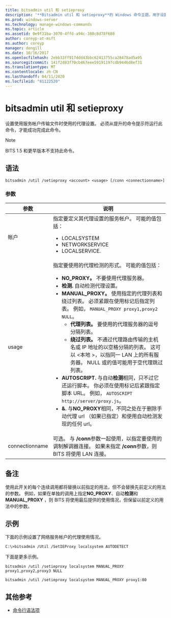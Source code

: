 ```yaml
---
title: bitsadmin util 和 setieproxy
description: '**Bitsadmin util 和 setieproxy**的 Windows 命令主题，用于设置使用服务帐户传输文件时使用的代理设置。'
ms.prod: windows-server
ms.technology: manage-windows-commands
ms.topic: article
ms.assetid: 0e9f31ba-3070-4ffd-a94c-388c8d78f688
author: coreyp-at-msft
ms.author: coreyp
manager: dongill
ms.date: 10/16/2017
ms.openlocfilehash: 2ebb33ff917ddd43bbc62413755ca28478ad5a95
ms.sourcegitcommit: 141f2d83f70cb467eee59191197cdb9446d8ef31
ms.translationtype: MT
ms.contentlocale: zh-CN
ms.lasthandoff: 04/11/2020
ms.locfileid: "81122520"
---
```

# <a name="bitsadmin-util-and-setieproxy"></a>bitsadmin util 和 setieproxy

设置使用服务帐户传输文件时使用的代理设置。 必须从提升的命令提示符运行此命令，才能成功完成此命令。

> [!NOTE]
> BITS 1.5 和更早版本不支持此命令。

## <a name="syntax"></a>语法

```
bitsadmin /util /setieproxy <account> <usage> [/conn <connectionname>]
```

### <a name="parameters"></a>参数


| 参数 | 说明 |
| --------- | ---------- |
| 帐户 | 指定要定义其代理设置的服务帐户。 可能的值包括：<ul><li>LOCALSYSTEM</li><li>   NETWORKSERVICE</li><li>LOCALSERVICE.</li></ul> |
| usage | 指定要使用的代理检测的形式。 可能的值包括：<ul><li>**NO_PROXY。** 不要使用代理服务器。</li><li>**检测.** 自动检测代理设置。</li><li>**MANUAL_PROXY。** 使用指定的代理列表和绕过列表。 必须紧跟在使用标记后指定列表。 例如， `MANUAL_PROXY proxy1,proxy2 NULL`。<ul><li>**代理列表。** 要使用的代理服务器的逗号分隔列表。</li><li>**绕过列表。** 不通过代理路由传输的主机名或 IP 地址的以空格分隔的列表。 这可以 \<本地 >，以指同一 LAN 上的所有服务器。 NULL 或的值可能用于空代理跳过列表。</li></ul><li>**AUTOSCRIPT.** 与自动**检测**相同，只不过它还运行脚本。 你必须在使用标记后紧跟指定脚本 URL。 例如， `AUTOSCRIPT http://server/proxy.js`。</li><li>**&.** 与**NO_PROXY**相同，不同之处在于删除手动代理 url （如果已指定）和使用自动检测发现的任何 url。</li></ul> |
| connectionname | 可选。 与 **/conn**参数一起使用，以指定要使用的调制解调器连接。 如果未指定 **/conn**参数，则 BITS 将使用 LAN 连接。 |

## <a name="remarks"></a>备注

使用此开关的每个连续调用都将替换以前指定的用法，但不会替换先前定义的用法的参数。 例如，如果在单独的调用上指定**NO_PROXY**、自动**检测**和**MANUAL_PROXY** ，则 BITS 将使用最后提供的使用情况，但保留以前定义的用法中的参数。

## <a name="examples"></a>示例

下面的示例设置了网络服务帐户的代理使用情况。

```
C:\>bitsadmin /Util /SetIEProxy localsystem AUTODETECT
```

下面是更多示例。

```
bitsadmin /util /setieproxy localsystem MANUAL_PROXY proxy1,proxy2,proxy3 NULL
```

```
bitsadmin /util /setieproxy localsystem MANUAL_PROXY proxy1:80
```

## <a name="additional-references"></a>其他参考

- [命令行语法项](command-line-syntax-key.md)